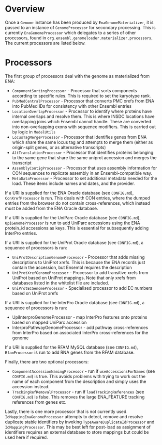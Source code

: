 Overview
========
Once a `Genome` instance has been produced by `EnaGenomeMaterializer`, it is passed to an instance of `GenomeProcessor` for secondary processing. This is currently `EnaGenomeProcessor` which delegates to a series of other processors, found in `org.ensembl.genomeloader.materializer.processors`. The current processors are listed below.

Processors
==========

The first group of processors deal with the genome as materialized from ENA:
* `ComponentSortingProcessor` - Processor that sorts components according to specific rules. This is required to set the karyotype rank.
* `PubMedCentralProcessor` - Processor that converts PMC xrefs from ENA into PubMed IDs for consistency with other Ensembl entries
* `LocationOverlapProcessor` - Processor to identify where proteins have internal overlaps and resolve them. This is where INSDC locations have overlapping joins which Ensembl cannot handle. These are converted into non-overlapping exons with sequence modifiers. This is carried out by logic in `ModelUtils`
* `LocusTagMergeProcessor` - Processor that identifies genes from ENA which share the same locus tag and attempts to merge them (either as origin-split genes, or as alternative transcripts)
* `AltTranslationProcessor` - Processor that identifies proteins belonging to the same gene that share the same uniprot accession and merges the transcript
* `AssemblyContigProcessor` - Processor that uses assembly information for CON sequences to replicate assembly in an Ensembl-compatible way. 
* `MetaDataProcessor` - Processor to set additional metadata needed for the load. These items include names and dates, and the provider.

If a URI is supplied for the ENA Oracle database (see `CONFIG.md`), `ConXrefProcessor` is run. This deals with CON entries, where the dumped entries from the browser do not contain cross-references, which instead must be added from the ENA Oracle database.

If a URI is supplied for the UniParc Oracle database (see `CONFIG.md`), `UpiGenomeProcessor` is run to add UniParc accessions using the ENA protein_id accessions as keys. This is essential for subsequently adding InterPro entries.

If a URI is supplied for the UniProt Oracle database (see `CONFIG.md`), a sequence of processors is run:
* `UniProtDescriptionGenomeProcessor` - Processor that adds missing descriptions to UniProt xrefs. This is because the ENA records just contain the accession, but Ensembl requires the description
* `UniProtXrefGenomeProcessor` - Processor to add transitive xrefs from UniProt based on UniProt mappings. Note that only xrefs from databases listed in the whitelist file are included.
* `UniProtECGenomeProcessor` - Specialised processor to add EC numbers based on UniProt xrefs

If a URI is supplied for the InterPro Oracle database (see `CONFIG.md`), a sequence of processors is run:
*  UpiInterproGenomeProcessor - map InterPro features onto proteins based on mapped UniParc accession
* InterproPathwayGenomeProcessor - add pathway cross-references from InterPro based on associated InterPro cross-references for the genome

If a URI is supplied for the RFAM MySQL database (see `CONFIG.md`), `RfamProcessor` is run to add RNA genes from the RFAM database.

Finally, there are two optional processors:
- `ComponentAccessionNamingProcessor` - run if `useAccessionsForNames` (see `CONFIG.md`) is true. This avoids problems with trying to work out the name of each component from the description and simply uses the accession instead.
- `TrackingRefRemovalProcessor` - run if `loadTrackingReferences` (see `CONFIG.md`) is false. This removes the large ENA_FEATURE tracking references from genes etc.

Lastly, there is one more processor that is not currently used. `IdMappingEnaGenomeProcessor` attempts to detect, remove and resolve duplicate stable identifiers by invoking `TypeAwareDuplicateIdProcessor` and `IdMappingProcessor`. This may be best left for post-load as assignment of identifiers requires an external database to store mappings but could be used here if required.